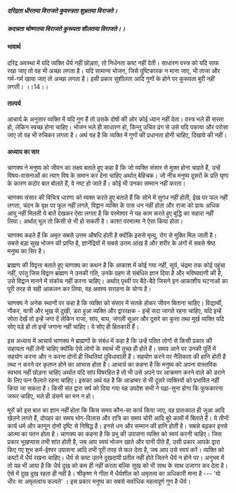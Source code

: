 ##### दरिद्रता धीरतया विराजते कुवस्त्रता शुभ्रतया विराजते।
##### कदन्नता चोष्णतया विराजते कुरूपता शीलतया विराजते।।  

#### भावार्थ

दरिद्र अवस्था में यदि व्यक्ति धैर्य नहीं छोड़ता, तो निर्धनता कष्ट नहीं देती। साधारण वस्त्र को यदि साफ रखा जाए तो वह भी अच्छा लगता है। यदि सामान्य भोजन, जिसे पुष्टिकारक न माना जाए, भी ताजा और गर्म-गर्म खाया जाए तो अच्छा लगता है। इसी प्रकार सुशीलता आदि गुणों के होने पर कुरूपता बुरी नहीं लगती। ।।14।।

#### तात्पर्य

आचार्य के अनुसार व्यक्ति में यदि गुण हैं तो उसके दोषों की ओर कोई ध्यान नहीं देता। वस्त्र भले ही सस्ता हो, लेकिन स्वच्छ होना चाहिए। भोजन भले ही साधारण हो, किन्तु उचित ढंग से उसे यदि पकाया और परोसा जाए तो वह भी रुचिकर लगता है। अर्थ यह है कि व्यक्ति में गुणों की प्रधानता होनी चाहिए, दिखावे की नहीं।

#### अध्याय का सार

चाणक्य ने मनुष्य को जीवन का लक्ष्य बताते हुए कहा है कि जो व्यक्ति संसार से मुक्त होना चाहते हैं, उन्हें विषय-वासनाओं का त्याग विष के समान कर देना चाहिए अर्थात् बेहिचक। जो नीच मनुष्य दूसरों के प्रति घृणा के कारण कठोर बात बोलते हैं, वे नष्ट हो जाते हैं। कोई भी उनका सम्मान नहीं करता।

चाणक्य संसार की विचित्र धारणा को व्यक्त करते हुए बताते हैं कि सोने में सुगंध नहीं होती, ईख पर फल नहीं लगता, चंदन के वृक्ष पर फूल नहीं लगते, विद्वान व्यक्ति के पास धन नहीं होता और राजा को प्रायः अधिक आयु नहीं मिलती ये बातें देखकर ऐसा लगता है कि परमेश्वर ने यह काम करते हुए बुद्धि का सहारा नहीं लिया। अर्थात् भूल तो किसी से भी हो सकती है। काश! परमात्मा ने ऐसा किया होता।

चाणक्य कहते हैं कि अमृत सबसे उत्तम औषधि होती है क्योंकि इससे मृत्यु, रोग से मुक्ति मिल जाती है। सबसे बड़ा सुख भोजन की प्राप्ति है, ज्ञानेंद्रियों में सबसे उत्तम आंख है और शरीर के अंगों में सबसे श्रेष्ठ मनुष्य का सिर है।

ब्राह्मण की विद्वत्ता बताते हुए चाणक्य का कथन है कि आकाश में कोई गया नहीं, सूर्य, चंद्रमा तक कोई पहुंचा नहीं, परंतु जिस विद्वान ब्राह्मण ने उनकी गति, उनके ग्रहण से संबंधित ज्ञान दिया है और भविष्यवाणी की है, उसे विद्वान मानने में संकोच नहीं करना चाहिए। अर्थात् पृथ्वी पर बैठे-बैठे जिसने इन आकाशीय घटनाओं का पूरी तरह से सही आकलन कर लिया, वह अवश्य सराहना के योग्य है।

चाणक्य ने अनेक स्थानों पर कहा है कि व्यक्ति को संसार में सतर्क होकर जीवन बिताना चाहिए। विद्यार्थी, नौकर, यात्री और भूख से दुखी, डरा हुआ व्यक्ति और द्वाररक्षक - इन्हें सदा जागते रहना चाहिए, यदि इन्हें सोता देखें तो इन्हें जगा दें लेकिन राजा, सांप, बाघ, जंगली सूअर और दूसरे का कुत्ता तथा मूर्ख व्यक्ति यदि सोए पड़े हों तो इन्हें जगाना नहीं चाहिए। ये सोए ही हितकारी हैं।

इस अध्याय में आचार्य चाणक्य ने ब्राह्मणों के संबंध में कहा है कि उन्हें पतित लोगों से किसी प्रकार की सहायता नहीं लेनी चाहिए क्योंकि ऐसे लोगों के स्वार्थ भी तुच्छ ही होते हैं। समय आने पर उनकी पूर्ति में सहयोग करना और न करना दोनों ही स्थितियां दुविधावाली हैं। सहयोग करने पर नैतिकता की हानि होती है तथा न करने पर कृतघ्न होने का आभास होता है। आचार्य का कहना है कि मनुष्य को अपना वास्तविक स्वभाव नहीं छोड़ना चाहिए अर्थात यदि सांप विषरहित है तो भी उसे अपने पर आक्रमण करने वाले को डराने के लिए फन फैलाते रहना चाहिए। इसका अर्थ यह है कि आडम्बर से भी दूसरे व्यक्तियों को प्रभावित नहीं किया जा सकता है। किसी संत द्वारा सर्प को दिया गया यह उपदेश सभी ने पढ़ा-सुना होगा कि फुफकारना जरूर चाहिए, भले ही डंसने का मन न हो।

मूरों को इस बात का ज्ञान नहीं होता कि किस समय कौन-सा कार्य किया जाए, वह प्रातःकाल ही जुआ आदि खेलने लगते हैं, दोपहर का समय भोग-विलास और रात्रि का समय चोरी आदि बुरे कामों में बिताते हैं। ये तीनों कार्य धर्म और कानून दोनों दृष्टि से निषिद्ध हैं। इनसे धन और सम्मान की हानि होती है। सबसे बढ़कर इनसे आत्मा का पतन होता है। चाणक्य का कहना है कि प्रभु की उपासना व्यक्ति को स्वयं करनी चाहिए। जिस प्रकार भूखप्यास तभी शांत होती है, जब आप स्वयं भोजन खाते और पानी पीते हैं, उसी प्रकार आपके द्वारा किए गए शुभ कर्म-ईश्वर उपासना आदि तभी पूरी तरह से फल देता है, जब आप उसे स्वयं करें। व्यक्ति को कष्टों में धैर्य रखना चाहिए। धैर्य से कष्ट उतने दुखदायी प्रतीत नहीं होते जितने धैर्य न होने पर। अनुभव में तो यह भी आया है कि धैर्य दुख को कम ही नहीं करता बल्कि सुख को भी साथ के साथ उजागर कर देता है। ऐसे में दुख दुख रहता ही नहीं है। श्रीकृष्ण ने गीता में धैर्यशील को अमृतत्व का अधिकारी माना है --- 'यो धीरः सः अमृतत्वाय कल्पते' । इस प्रकार मनुष्य का सबसे सर्वाधिक महत्वपूर्ण गुण है धैर्य।
